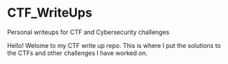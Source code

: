 # CTF_WriteUps
Personal writeups for CTF and Cybersecurity challenges

Hello! Welome to my CTF write up repo. This is where I put the solutions to the CTFs and other challenges 
I have worked on.
